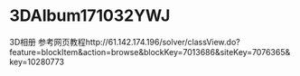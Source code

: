 # 3DAlbum171032YWJ
3D相册
参考网页教程http://61.142.174.196/solver/classView.do?feature=blockItem&action=browse&blockKey=7013686&siteKey=7076365&key=10280773
